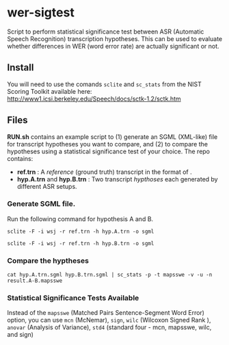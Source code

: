 # wer-sigtest
Script to perform statistical significance test between ASR (Automatic Speech Recognition) transcription hypotheses. This can be used to evaluate whether differences in WER (word error rate) are actually significant or not.

## Install

You will need to use the comands `sclite` and `sc_stats` from the NIST Scoring Toolkit available here:
http://www1.icsi.berkeley.edu/Speech/docs/sctk-1.2/sctk.htm


## Files

**RUN.sh** contains an example script to (1) generate an SGML (XML-like) file for transcript hypotheses you want to compare, and (2) to compare the hypotheses using a statistical significance test of your choice. The repo contains:

- **ref.trn** : A _reference_ (ground truth) transcript in the format of <transcript line> <unique line ID>.
- **hyp.A.trn** and **hyp.B.trn** : Two transcript _hypthoses_ each generated by different ASR setups.
  
### Generate SGML file.

Run the following command for hypothesis A and B.

```
sclite -F -i wsj -r ref.trn -h hyp.A.trn -o sgml
```

```
sclite -F -i wsj -r ref.trn -h hyp.B.trn -o sgml
```

### Compare the hyptheses

```
cat hyp.A.trn.sgml hyp.B.trn.sgml | sc_stats -p -t mapsswe -v -u -n result.A-B.mapsswe
```

### Statistical Significance Tests Available
Instead of the `mapsswe` (Matched Pairs Sentence-Segment Word Error) option, you can use `mcn` (McNemar), `sign`, `wilc` (Wilcoxon Signed Rank ), `anovar` (Analysis of Variance), `std4` (standard four - mcn, mapsswe, wilc, and sign)
